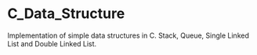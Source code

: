 # C_Data_Structure
Implementation of simple data structures in C.
Stack, Queue, Single Linked List and Double Linked List.
